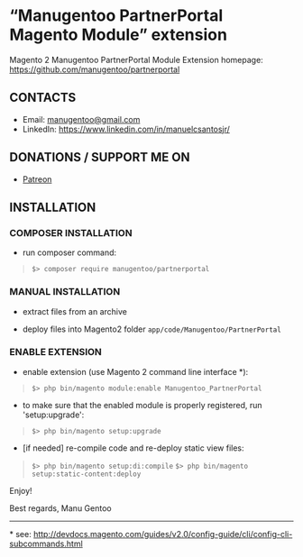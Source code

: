 “Manugentoo PartnerPortal Magento Module” extension
=====================
Magento 2 Manugentoo PartnerPortal Module
Extension homepage: https://github.com/manugentoo/partnerportal

## CONTACTS
* Email: manugentoo@gmail.com
* LinkedIn: https://www.linkedin.com/in/manuelcsantosjr/

## DONATIONS / SUPPORT ME ON
* [Patreon](https://www.patreon.com/manugentoo)

## INSTALLATION

### COMPOSER INSTALLATION
* run composer command:
>`$> composer require manugentoo/partnerportal`

### MANUAL INSTALLATION
* extract files from an archive

* deploy files into Magento2 folder `app/code/Manugentoo/PartnerPortal`

### ENABLE EXTENSION
* enable extension (use Magento 2 command line interface \*):
>`$> php bin/magento module:enable Manugentoo_PartnerPortal`

* to make sure that the enabled module is properly registered, run 'setup:upgrade':
>`$> php bin/magento setup:upgrade`

* [if needed] re-compile code and re-deploy static view files:
>`$> php bin/magento setup:di:compile`
>`$> php bin/magento setup:static-content:deploy`

Enjoy!

Best regards,
Manu Gentoo

-------------
\* see: http://devdocs.magento.com/guides/v2.0/config-guide/cli/config-cli-subcommands.html
